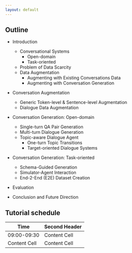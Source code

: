 ```yaml
---
layout: default
---
```


## Outline
- Introduction
  - Conversational Systems 
    - Open-domain
    - Task-oriented
  - Problem of Data Scarcity
  - Data Augmentation
    - Augmenting with Existing Conversations Data
    - Augmenting with Conversation Generation

- Conversation Augmentation
  - Generic Token-level & Sentence-level Augmentation
  - Dialogue Data Augmentation

- Conversation Generation: Open-domain
  - Single-turn QA Pair Generation
  - Multi-turn Dialogue Generation
  - Topic-aware Dialogue Agent
    - One-turn Topic Transitions
    - Target-oriented Dialogue Systems

- Conversation Generation: Task-oriented
  - Schema-Guided Generation
  - Simulator-Agent Interaction
  - End-2-End (E2E) Dataset Creation

- Evaluation
- Conclusion and Future Direction


## Tutorial schedule

| Time  | Second Header 
| ------------- | ------------- 
| 09:00-09:30  | Content Cell  
| Content Cell  | Content Cell  
